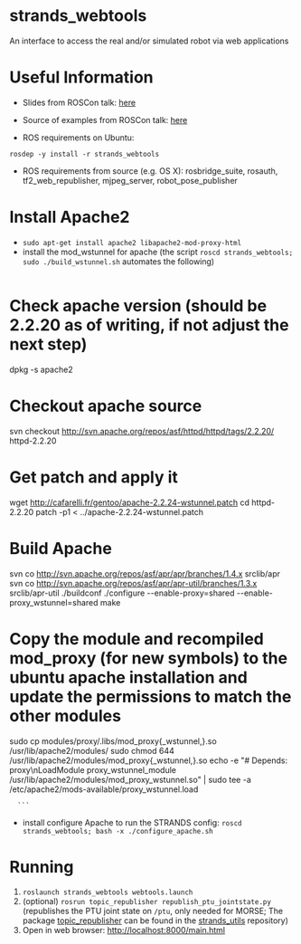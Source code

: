 strands_webtools
================

An interface to access the real and/or simulated robot via web applications


# Useful Information

 * Slides from ROSCon talk: [here](https://speakerdeck.com/baalexander/introduction-to-robot-web-tools)

 * Source of examples from ROSCon talk: [here](https://github.com/baalexander/roscon2013-examples)

 * ROS requirements on Ubuntu: 
```
rosdep -y install -r strands_webtools
```

   * ROS requirements from source (e.g. OS X): rosbridge_suite, rosauth, tf2_web_republisher, mjpeg_server, robot_pose_publisher

# Install Apache2
 * ```sudo apt-get install apache2 libapache2-mod-proxy-html```
 * install the mod_wstunnel for apache (the script `roscd strands_webtools; sudo ./build_wstunnel.sh` automates the following)
     ```
# Check apache version (should be 2.2.20 as of writing, if not adjust the next step)
dpkg -s apache2
# Checkout apache source
svn checkout http://svn.apache.org/repos/asf/httpd/httpd/tags/2.2.20/ httpd-2.2.20 
# Get patch and apply it
wget http://cafarelli.fr/gentoo/apache-2.2.24-wstunnel.patch
cd httpd-2.2.20
patch -p1 < ../apache-2.2.24-wstunnel.patch
# Build Apache 
svn co http://svn.apache.org/repos/asf/apr/apr/branches/1.4.x srclib/apr
svn co http://svn.apache.org/repos/asf/apr/apr-util/branches/1.3.x srclib/apr-util
./buildconf
./configure --enable-proxy=shared --enable-proxy_wstunnel=shared
make
# Copy the module and recompiled mod_proxy (for new symbols) to the ubuntu apache installation and update the permissions to match the other modules
sudo cp modules/proxy/.libs/mod_proxy{_wstunnel,}.so /usr/lib/apache2/modules/
sudo chmod 644 /usr/lib/apache2/modules/mod_proxy{_wstunnel,}.so
echo -e "# Depends: proxy\nLoadModule proxy_wstunnel_module /usr/lib/apache2/modules/mod_proxy_wstunnel.so" | sudo tee -a /etc/apache2/mods-available/proxy_wstunnel.load

      ```
 * install configure Apache to run the STRANDS config: `roscd strands_webtools; bash -x ./configure_apache.sh` 

# Running
1. `roslaunch strands_webtools webtools.launch`
2. (optional) `rosrun topic_republisher republish_ptu_jointstate.py` (republishes the PTU joint state on `/ptu`, only needed for MORSE; The package [topic_republisher](https://github.com/strands-project/strands_utils/tree/master/topic_republisher) can be found in the [strands_utils](https://github.com/strands-project/strands_utils) repository)
3. Open in web browser: [http://localhost:8000/main.html](http://localhost:8000/main.html)
